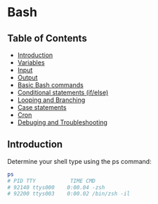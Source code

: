 # Bash

## Table of Contents

-   [Introduction](#Introduction)
-   [Variables](#variables)
-   [Input](#input)
-   [Output](#output)
-   [Basic Bash commands](#basic-bash-commands)
-   [Conditional statements (if/else)](#conditional)
-   [Looping and Branching](#looping)
-   [Case statements](#case)
-   [Cron](#cron)
-   [Debuging and Troubleshooting](#debug)

## Introduction

Determine your shell type using the ps command:

```bash
ps
# PID TTY           TIME CMD
# 92140 ttys000    0:00.04 -zsh
# 92200 ttys003    0:00.02 /bin/zsh -il

```
